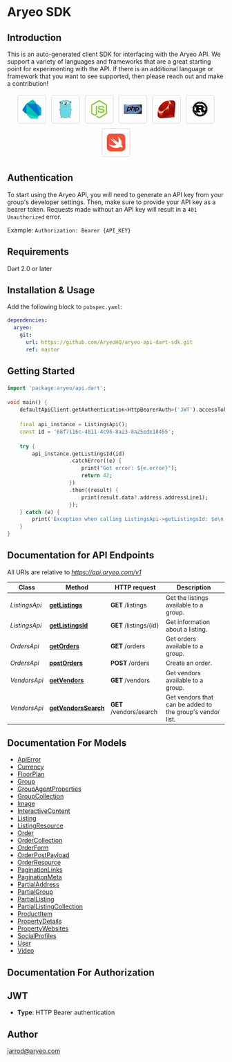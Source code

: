 # Aryeo SDK

## Introduction

This is an auto-generated client SDK for interfacing with the Aryeo API. We support a variety of languages and frameworks that are a great starting point for experimenting with the API. If there is an additional language or framework that you want to see supported, then please reach out and make a contribution!

<p align="center"> <a href="https://github.com/AryeoHQ/aryeo-api-dart-sdk"><img src="https://raw.githubusercontent.com/AryeoHQ/aryeo-api-docs/master/public/images/dart.svg" alt="Dart" width="44" style="padding:10px;border: 1px solid #d3d3d3;border-radius: 5px;margin:4px;"/></a> <a href="https://github.com/AryeoHQ/aryeo-api-go-sdk"><img src="https://raw.githubusercontent.com/AryeoHQ/aryeo-api-docs/master/public/images/go.svg" alt="Go" width="44" style="padding:10px;border: 1px solid #d3d3d3;border-radius: 5px;margin:4px;"/></a> <a href="https://github.com/AryeoHQ/aryeo-api-js-sdk"><img src="https://raw.githubusercontent.com/AryeoHQ/aryeo-api-docs/master/public/images/js.svg" alt="Node JS" width="44" style="padding:10px;border: 1px solid #d3d3d3;border-radius: 5px;margin:4px;"/></a> <a href="https://github.com/AryeoHQ/aryeo-api-php-sdk"><img src="https://raw.githubusercontent.com/AryeoHQ/aryeo-api-docs/master/public/images/php.svg" alt="PHP" width="44" style="padding:10px;border: 1px solid #d3d3d3;border-radius: 5px;margin:4px;"/></a> <a href="https://github.com/AryeoHQ/aryeo-api-ruby-sdk"><img src="https://raw.githubusercontent.com/AryeoHQ/aryeo-api-docs/master/public/images/ruby.svg" alt="Ruby" width="44" style="padding:10px;border: 1px solid #d3d3d3;border-radius: 5px;margin:4px;"/></a> <a href="https://github.com/AryeoHQ/aryeo-api-rust-sdk"><img src="https://raw.githubusercontent.com/AryeoHQ/aryeo-api-docs/master/public/images/rust.svg" alt="Rust" width="44" style="padding:10px;border: 1px solid #d3d3d3;border-radius: 5px;margin:4px;"/></a> <a href="https://github.com/AryeoHQ/aryeo-api-swift-sdk"><img src="https://raw.githubusercontent.com/AryeoHQ/aryeo-api-docs/master/public/images/swift.svg" alt="Swift" width="44" style="padding:10px;border: 1px solid #d3d3d3;border-radius: 5px;margin:4px;"/></a> </p>

## Authentication

To start using the Aryeo API, you will need to generate an API key from your group's developer settings. Then, make sure to provide your API key as a bearer token. Requests made without an API key will result in a `401 Unauthorized` error.

Example: `Authorization: Bearer {API_KEY}`

## Requirements

Dart 2.0 or later

## Installation & Usage

Add the following block to `pubspec.yaml`:

```yaml
dependencies:
  aryeo:
    git:
      url: https://github.com/AryeoHQ/aryeo-api-dart-sdk.git
      ref: master
```      

## Getting Started

```dart
import 'package:aryeo/api.dart';

void main() {
    defaultApiClient.getAuthentication<HttpBearerAuth>('JWT').accessToken = '439|hYl9ugFazT7f2a4d7Mc9nxj6ZycMJDX7P0VoqAJM';

    final api_instance = ListingsApi();
    const id = '68f7116c-4811-4c96-8a23-8a25ede18455';

    try {
        api_instance.getListingsId(id)                    
                    .catchError((e) {
                        print("Got error: ${e.error}");
                        return 42;
                    })
                    .then((result) {
                        print(result.data?.address.addressLine1);
                    });                                                                    
    } catch (e) {
        print('Exception when calling ListingsApi->getListingsId: $e\n');
    }   
}
```

## Documentation for API Endpoints

All URIs are relative to *https://api.aryeo.com/v1*

Class | Method | HTTP request | Description
------------ | ------------- | ------------- | -------------
*ListingsApi* | [**getListings**](doc//ListingsApi.md#getlistings) | **GET** /listings | Get the listings available to a group.
*ListingsApi* | [**getListingsId**](doc//ListingsApi.md#getlistingsid) | **GET** /listings/{id} | Get information about a listing.
*OrdersApi* | [**getOrders**](doc//OrdersApi.md#getorders) | **GET** /orders | Get orders available to a group.
*OrdersApi* | [**postOrders**](doc//OrdersApi.md#postorders) | **POST** /orders | Create an order.
*VendorsApi* | [**getVendors**](doc//VendorsApi.md#getvendors) | **GET** /vendors | Get vendors available to a group.
*VendorsApi* | [**getVendorsSearch**](doc//VendorsApi.md#getvendorssearch) | **GET** /vendors/search | Get vendors that can be added to the group's vendor list.


## Documentation For Models

 - [ApiError](doc//ApiError.md)
 - [Currency](doc//Currency.md)
 - [FloorPlan](doc//FloorPlan.md)
 - [Group](doc//Group.md)
 - [GroupAgentProperties](doc//GroupAgentProperties.md)
 - [GroupCollection](doc//GroupCollection.md)
 - [Image](doc//Image.md)
 - [InteractiveContent](doc//InteractiveContent.md)
 - [Listing](doc//Listing.md)
 - [ListingResource](doc//ListingResource.md)
 - [Order](doc//Order.md)
 - [OrderCollection](doc//OrderCollection.md)
 - [OrderForm](doc//OrderForm.md)
 - [OrderPostPayload](doc//OrderPostPayload.md)
 - [OrderResource](doc//OrderResource.md)
 - [PaginationLinks](doc//PaginationLinks.md)
 - [PaginationMeta](doc//PaginationMeta.md)
 - [PartialAddress](doc//PartialAddress.md)
 - [PartialGroup](doc//PartialGroup.md)
 - [PartialListing](doc//PartialListing.md)
 - [PartialListingCollection](doc//PartialListingCollection.md)
 - [ProductItem](doc//ProductItem.md)
 - [PropertyDetails](doc//PropertyDetails.md)
 - [PropertyWebsites](doc//PropertyWebsites.md)
 - [SocialProfiles](doc//SocialProfiles.md)
 - [User](doc//User.md)
 - [Video](doc//Video.md)


## Documentation For Authorization


## JWT

- **Type**: HTTP Bearer authentication


## Author

jarrod@aryeo.com
